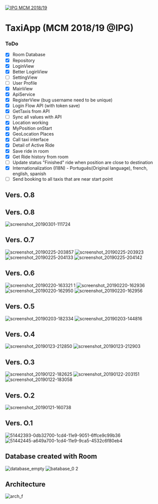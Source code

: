 <a href="http://mcm.ipg.pt"><img src="http://www.ipg.pt/website/imgs/logotipo_ipg.jpg" title="IPG(MCM)" alt="IPG MCM 2018/19"></a>

# TaxiApp (MCM 2018/19 @IPG)

### ToDo
- [x] Room Database
- [x] Repository
- [x] LoginView
- [X] Better LoginView
- [ ] SettingView
- [ ] User Profile
- [x] MainView
- [x] ApiService
- [x] RegisterView (bug username need to be unique)
- [x] Login Flow API (with token save)
- [x] GetTaxis from API
- [ ] Sync all values with API
- [x] Location working
- [x] MyPosition onStart 
- [x] GeoLocation Places
- [X] Call taxi interface
- [X] Detail of Active Ride
- [X] Save ride in room
- [X] Get Ride history from room
- [ ] Update status "Finished" ride when position are close to destination 
- [X] Internationalization (I18N) - Português(Original language), french, english, spanish
- [ ] Send booking to all taxis that are near start point

## Vers. O.8

## Vers. O.8
![screenshot_20190301-111724](https://user-images.githubusercontent.com/2634610/53635404-e6297580-3c14-11e9-86f1-8f62c12b387c.png)

## Vers. O.7
![screenshot_20190225-203857](https://user-images.githubusercontent.com/2634610/53367428-1388d180-393e-11e9-9c76-fce26a638e2f.png)
![screenshot_20190225-203923](https://user-images.githubusercontent.com/2634610/53367455-226f8400-393e-11e9-856e-8ee78e6679da.png)
![screenshot_20190225-204133](https://user-images.githubusercontent.com/2634610/53367478-2f8c7300-393e-11e9-95f3-a622cae5a45e.png)
![screenshot_20190225-204142](https://user-images.githubusercontent.com/2634610/53367794-fb658200-393e-11e9-9738-d60af1cafdec.png)

## Vers. O.6
![screenshot_20190220-163321 1](https://user-images.githubusercontent.com/2634610/53111924-f74bf580-3535-11e9-8be5-33ab3ba420fc.png)
![screenshot_20190220-162936](https://user-images.githubusercontent.com/2634610/53111941-0763d500-3536-11e9-8dc6-4ea9f7da1e3f.png)
![screenshot_20190220-162950](https://user-images.githubusercontent.com/2634610/53111963-18ace180-3536-11e9-99e1-ff9132bbae89.png)
![screenshot_20190220-162956](https://user-images.githubusercontent.com/2634610/53111992-2c584800-3536-11e9-869f-15e1d00a53f0.png)

## Vers. O.5
![screenshot_20190203-182334](https://user-images.githubusercontent.com/2634610/52180676-34e41b00-27e1-11e9-99f7-4f1b16ef5c1b.png)
![screenshot_20190203-144816](https://user-images.githubusercontent.com/2634610/52180677-34e41b00-27e1-11e9-9b3e-1b636d280e0c.png)

## Vers. O.4
![screenshot_20190123-212850](https://user-images.githubusercontent.com/2634610/51638978-b91fde00-1f57-11e9-816e-ba0d54953a2b.png)
![screenshot_20190123-212903](https://user-images.githubusercontent.com/2634610/51639021-d05ecb80-1f57-11e9-87cd-d01667d4bbae.png)

## Vers. O.3
![screenshot_20190122-182625](https://user-images.githubusercontent.com/2634610/51556911-61a84200-1e73-11e9-81de-c647ba1a3d56.png)
![screenshot_20190122-203151](https://user-images.githubusercontent.com/2634610/51563826-5c53f300-1e85-11e9-87c4-3179c249dd5e.png)
![screenshot_20190122-183058](https://user-images.githubusercontent.com/2634610/51557126-eeeb9680-1e73-11e9-9411-be3923b03b00.png)

## Vers. O.2
![screenshot_20190121-160738](https://user-images.githubusercontent.com/2634610/51485771-d0fc3400-1d96-11e9-87d6-f75943d9c81c.png)

## Vers. O.1
![51442393-0db32700-1cd4-11e9-9051-6ffce9c99b36](https://user-images.githubusercontent.com/2634610/51443543-304c3c80-1ce2-11e9-8b4d-79233cf034a1.png)
![51442445-a649a700-1cd4-11e9-9ca5-4532c6f80eb4](https://user-images.githubusercontent.com/2634610/51443542-2f1b0f80-1ce2-11e9-8468-38af4c88dfd9.png)

## Database created with Room
![database_empty](https://user-images.githubusercontent.com/2634610/51443548-3b9f6800-1ce2-11e9-9872-a53a5e35b1da.PNG)
![batabase_0 2](https://user-images.githubusercontent.com/2634610/51443547-3b9f6800-1ce2-11e9-8332-9e1c5439f247.PNG)

## Architecture
![arch_f](https://user-images.githubusercontent.com/2634610/53636185-3570a580-3c17-11e9-8000-3d8d2916fae0.PNG)


